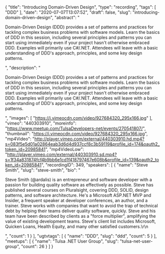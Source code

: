 {
  "title": "Introducing Domain-Driven Design",
  "type": "recording",
  "tags": [
    "DDD"
  ],
  "date": "2020-07-07T13:07:52",
  "draft": false,
  "slug": "introducing-domain-driven-design",
  "abstract": "<p>Domain-Driven Design (DDD) provides a set of patterns and practices for tackling complex business problems with software models. Learn the basics of DDD in this session, including several principles and patterns you can start using immediately even if your project hasn't otherwise embraced DDD. Examples will primarily use C#/.NET. Attendees will leave with a basic understanding of DDD's approach, principles, and some key design patterns.</p>",
  "description": "<p>Domain-Driven Design (DDD) provides a set of patterns and practices for tackling complex business problems with software models. Learn the basics of DDD in this session, including several principles and patterns you can start using immediately even if your project hasn't otherwise embraced DDD. Examples will primarily use C#/.NET. Attendees will leave with a basic understanding of DDD's approach, principles, and some key design patterns.</p>",
  "images": [
    "https://i.vimeocdn.com/video/927684320_295x166.jpg"
  ],
  "vimeo": "440303910",
  "moreinfo": "https://www.meetup.com/TulsaDevelopers-net/events/270541807/",
  "thumbnail": "https://i.vimeocdn.com/video/927684320_295x166.jpg",
  "mp4Video": "http://player.vimeo.com/external/440303910.hd.mp4?s=083f5e5d01a02864eab3d6d4d937ccf8c3b59119&profile_id=174&oauth2_token_id=20985841",
  "mp4VideoLow": "http://player.vimeo.com/external/440303910.sd.mp4?s=1f34a831874fcf4b9bb6e1cd1f418797467e608b&profile_id=139&oauth2_token_id=20985841",
  "recordingID": 349,
  "speakers": [
    {
      "name": "Steve Smith",
      "slug": "steve-smith",
      "bio": "<p>Steve Smith (@ardalis) is an entrepreneur and software developer with a passion for building quality software as effectively as possible. Steve has published several courses on Pluralsight, covering DDD, SOLID, design patterns, and software architecture. He's a Microsoft ASP.NET MVP and Insider, a frequent speaker at developer conferences, an author, and a trainer. Steve works with companies that want to avoid the trap of technical debt by helping their teams deliver quality software, quickly. Steve and his team have been described by clients as a \"force multiplier\", amplifying the value of existing development teams. Steve's client list includes Microsoft, Quicken Loans, Health Equity, and many other satisfied customers.\r\n</p>",
      "count": 1
    }
  ],
  "ugtvtags": [
    {
      "name": "DDD",
      "slug": "ddd",
      "count": 5
    }
  ],
  "meetups": [
    {
      "name": "Tulsa .NET User Group",
      "slug": "tulsa-net-user-group",
      "count": 26
    }
  ]
}